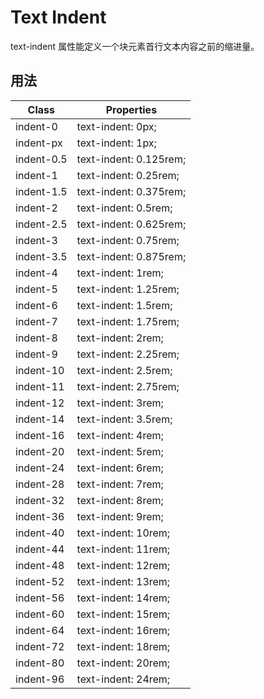 # Text Indent

text-indent 属性能定义一个块元素首行文本内容之前的缩进量。


## 用法

| Class      | Properties             |
| ---------- | ---------------------- |
| indent-0   | text-indent: 0px;      |
| indent-px  | text-indent: 1px;      |
| indent-0.5 | text-indent: 0.125rem; |
| indent-1   | text-indent: 0.25rem;  |
| indent-1.5 | text-indent: 0.375rem; |
| indent-2   | text-indent: 0.5rem;   |
| indent-2.5 | text-indent: 0.625rem; |
| indent-3   | text-indent: 0.75rem;  |
| indent-3.5 | text-indent: 0.875rem; |
| indent-4   | text-indent: 1rem;     |
| indent-5   | text-indent: 1.25rem;  |
| indent-6   | text-indent: 1.5rem;   |
| indent-7   | text-indent: 1.75rem;  |
| indent-8   | text-indent: 2rem;     |
| indent-9   | text-indent: 2.25rem;  |
| indent-10  | text-indent: 2.5rem;   |
| indent-11  | text-indent: 2.75rem;  |
| indent-12  | text-indent: 3rem;     |
| indent-14  | text-indent: 3.5rem;   |
| indent-16  | text-indent: 4rem;     |
| indent-20  | text-indent: 5rem;     |
| indent-24  | text-indent: 6rem;     |
| indent-28  | text-indent: 7rem;     |
| indent-32  | text-indent: 8rem;     |
| indent-36  | text-indent: 9rem;     |
| indent-40  | text-indent: 10rem;    |
| indent-44  | text-indent: 11rem;    |
| indent-48  | text-indent: 12rem;    |
| indent-52  | text-indent: 13rem;    |
| indent-56  | text-indent: 14rem;    |
| indent-60  | text-indent: 15rem;    |
| indent-64  | text-indent: 16rem;    |
| indent-72  | text-indent: 18rem;    |
| indent-80  | text-indent: 20rem;    |
| indent-96  | text-indent: 24rem;    |
